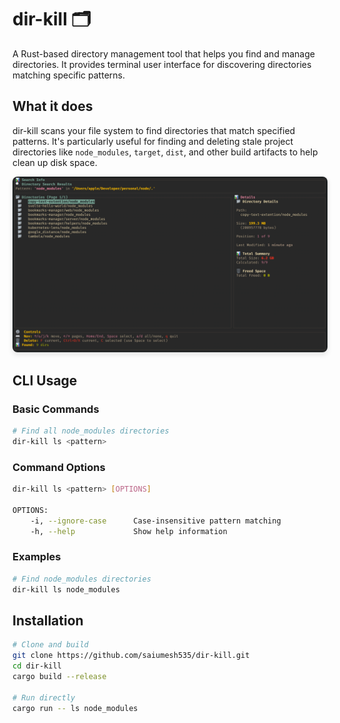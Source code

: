 # dir-kill 🗂️

A Rust-based directory management tool that helps you find and manage directories. It provides terminal user interface for discovering directories matching specific patterns.

## What it does

dir-kill scans your file system to find directories that match specified patterns. It's particularly useful for finding and deleting stale project directories like `node_modules`, `target`, `dist`, and other build artifacts to help clean up disk space.

<img src="./assets/dir-kill.png" alt="dir-kill screenshot" width="800" height="600" style="max-width: 100%; height: auto; border-radius: 8px; box-shadow: 0 4px 8px rgba(0,0,0,0.1);">

## CLI Usage

### Basic Commands

```bash
# Find all node_modules directories
dir-kill ls <pattern>
```

### Command Options

```bash
dir-kill ls <pattern> [OPTIONS]

OPTIONS:
    -i, --ignore-case      Case-insensitive pattern matching
    -h, --help             Show help information
```

### Examples

```bash
# Find node_modules directories
dir-kill ls node_modules
```

## Installation

```bash
# Clone and build
git clone https://github.com/saiumesh535/dir-kill.git
cd dir-kill
cargo build --release

# Run directly
cargo run -- ls node_modules
``` 